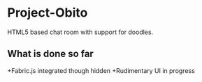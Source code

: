 Project-Obito
=============

HTML5 based chat room with support for doodles.

What is done so far
-------------------

+Fabric.js integrated though hidden
+Rudimentary UI in progress